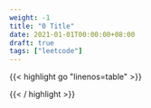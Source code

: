 ```yaml
---
weight: -1
title: "0 Title"
date: 2021-01-01T00:00:00+08:00
draft: true
tags: ["leetcode"]
---
```




<div class="tabs"></div>
<div class="tab-content">
<div id="golang" class="lang">
{{< highlight go "linenos=table" >}}

{{< / highlight >}}
</div>
</div>
